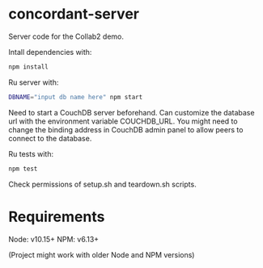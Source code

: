 # concordant-server
Server code for the Collab2 demo.

Intall dependencies with:
```bash
npm install
```

Ru server with:
```bash
DBNAME="input db name here" npm start
```
Need to start a CouchDB server beforehand. Can customize the database url with the environment variable COUCHDB_URL. You might need to change the binding address in CouchDB admin panel to allow peers to connect to the database.

 Ru tests with:
 ```bash
npm test
```
Check permissions of setup.sh and teardown.sh scripts.

# Requirements
Node: v10.15+
NPM: v6.13+

(Project might work with older Node and NPM versions)
